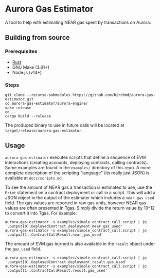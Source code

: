 # Aurora Gas Estimator

A tool to help with estimating NEAR gas spent by transactions on Aurora.

## Building from source

### Prerequisites

- [Rust](https://www.rust-lang.org/tools/install)
- GNU Make (3.81+)
- Node.js (v14+)

### Steps

```
git clone --recurse-submodules https://github.com/birchmd/aurora-gas-estimator.git
cd aurora-gas-estimator/aurora-engine/
make release
cd ..
cargo build --release
```

The produced binary to use in future calls will be located at `target/release/aurora-gas-estimator`.

## Usage

`aurora-gas-estimator` executes scripts that define a sequence of EVM interactions (creating accounts, deploying contracts, calling contracts).
Some examples are found in the `examples/` directory of this repo.
A more complete description of the scripting "language" (its really just JSON) is available at `docs/scripts.md`.

To see the amount of NEAR gas a transaction is estimated to use, use the `Print` statement on a contract deployment or call in a script.
This will add a JSON object in the output of the estimator which includes a `near_gas_used` field.
The gas values are reported in raw gas units, however NEAR gas values are often presented in Tgas.
Simply divide the return value by 10^12 to convert it into Tgas.
For example:

```
aurora-gas-estimator -s examples/simple_contract_call.script | jq '.output[0].DeployedContract.deployment_near_gas_used'
aurora-gas-estimator -s examples/simple_contract_call.script | jq '.output[1].ContractCallResult.near_gas_used'
```

The amount of EVM gas burned is also available in the `result` object under the `gas_used` field.

```
aurora-gas-estimator -s examples/simple_contract_call.script | jq '.output[0].DeployedContract.deployment_result.gas_used'
aurora-gas-estimator -s examples/simple_contract_call.script | jq '.output[1].ContractCallResult.result.gas_used'
```
